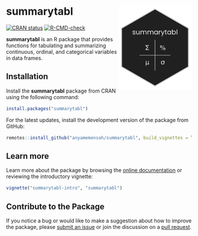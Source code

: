
# summarytabl <img src="man/figures/summarytabl_logo.png" alt="summarytabl package logo" width = "200px" align = "right">

<!-- badges: start -->

[![CRAN
status](https://www.r-pkg.org/badges/version/summarytabl)](https://CRAN.R-project.org/package=summarytabl)
[![R-CMD-check](https://github.com/anyamemensah/summarytabl/actions/workflows/R-CMD-check.yaml/badge.svg)](https://github.com/anyamemensah/summarytabl/actions/workflows/R-CMD-check.yaml)
<!-- badges: end -->

**summarytabl** is an R package that provides functions for tabulating
and summarizing continuous, ordinal, and categorical variables in data
frames.

## Installation

Install the **summarytabl** package from CRAN using the following
command:

``` r
install.packages("summarytabl")
```

For the latest updates, install the development version of the package
from GitHub:

``` r
remotes::install_github("anyamemensah/summarytabl", build_vignettes = TRUE)
```

## Learn more

Learn more about the package by browsing the [online
documentation](https://anyamemensah.github.io/summarytabl/) or reviewing
the introductory vignette:

``` r
vignette("summarytabl-intro", "summarytabl")
```

## Contribute to the Package

If you notice a bug or would like to make a suggestion about how to
improve the package, please [submit an
issue](https://github.com/anyamemensah/summarytabl/issues) or join the
discussion on a [pull
request](https://github.com/anyamemensah/summarytabl/pulls).
